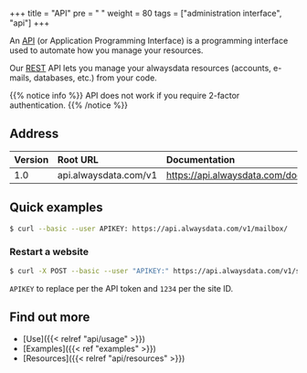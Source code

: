 +++
title = "API"
pre = "<i class='fas fa-fw fa-plug'></i> "
weight = 80
tags = ["administration interface", "api"]
+++

An [API](https://en.wikipedia.org/wiki/Application_programming_interface) (or Application Programming Interface) is a programming interface used to automate how you manage your resources.

Our [REST](https://en.wikipedia.org/wiki/Representational_state_transfer) API lets you manage your alwaysdata resources (accounts, e-mails, databases, etc.) from your code.

{{% notice info %}}
API does not work if you require 2-factor authentication.
{{% /notice %}}


## Address

|Version|Root URL|Documentation|
|:---|:---|:---|
|1.0|api.alwaysdata.com/v1|https://api.alwaysdata.com/doc/|

## Quick examples

```sh
$ curl --basic --user APIKEY: https://api.alwaysdata.com/v1/mailbox/
```

### Restart a website

```sh
$ curl -X POST --basic --user "APIKEY:" https://api.alwaysdata.com/v1/site/1234/restart/
```

`APIKEY` to replace per the API token and `1234` per the site ID.

## Find out more

- [Use]({{< relref "api/usage" >}})
- [Examples]({{< ref "examples" >}})
- [Resources]({{< relref "api/resources" >}})
